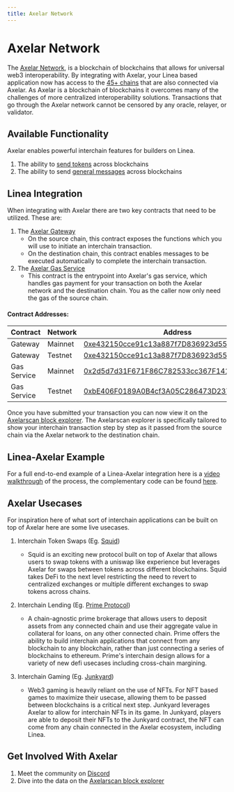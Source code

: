 ```yaml
---
title: Axelar Network
---
```


# Axelar Network

The [Axelar Network](https://docs.axelar.dev/), is a blockchain of blockchains that allows for universal web3 interoperability. By integrating with Axelar, your Linea based application now has access to the [45+ chains](https://axelarscan.io/) that are also connected via Axelar. As Axelar is a blockchain of blockchains it overcomes many of the challenges of more centralized interoperability solutions. Transactions that go through the Axelar network cannot be censored by any oracle, relayer, or validator.

## Available Functionality

Axelar enables powerful interchain features for builders on Linea.

1. The ability to [send tokens](https://docs.axelar.dev/dev/send-tokens/overview) across blockchains
1. The ability to send [general messages](https://docs.axelar.dev/dev/general-message-passing/overview) across blockchains

## Linea Integration

When integrating with Axelar there are two key contracts that need to be utilized. These are:

1. The [Axelar Gateway](https://docs.axelar.dev/learn#gateway-smart-contracts)
   - On the source chain, this contract exposes the functions which you will use to initiate an interchain transaction.
   - On the destination chain, this contract enables messages to be executed automatically to complete the interchain transaction.
1. The [Axelar Gas Service](https://docs.axelar.dev/dev/general-message-passing/gas-services/intro)
   - This contract is the entrypoint into Axelar's gas service, which handles gas payment for your transaction on both the Axelar network and the destination chain. You as the caller now only need the gas of the source chain.

#### Contract Addresses:

| Contract | Network | Address | networkId |
| --- | --- | --- | --- |
| Gateway | Mainnet | [0xe432150cce91c13a887f7D836923d5597adD8E31](https://lineascan.build/address/0xe432150cce91c13a887f7D836923d5597adD8E31) | 59144 |
| Gateway | Testnet | [0xe432150cce91c13a887f7D836923d5597adD8E31](https://goerli.lineascan.build/address/0xe432150cce91c13a887f7D836923d5597adD8E31) | 59140 |
| Gas Service | Mainnet | [0x2d5d7d31F671F86C782533cc367F14109a082712](https://lineascan.build/address/0x2d5d7d31F671F86C782533cc367F14109a082712) | 59144 |
| Gas Service | Testnet | [0xbE406F0189A0B4cf3A05C286473D23791Dd44Cc6](https://goerli.lineascan.build/address/0xbE406F0189A0B4cf3A05C286473D23791Dd44Cc6) | 59140 |

Once you have submitted your transaction you can now view it on the [Axelarscan block explorer](https://axelarscan.io/). The Axelarscan explorer is specifically tailored to show your interchain transaction step by step as it passed from the source chain via the Axelar network to the destination chain.

## Linea-Axelar Example

For a full end-to-end example of a Linea-Axelar integration here is a [video walkthrough](https://www.youtube.com/watch?v=-KgJZmq8Umc&t=1s) of the process, the complementary code can be found [here](https://github.com/Olanetsoft/linea-interchain-workshop-with-axelar).

## Axelar Usecases

For inspiration here of what sort of interchain applications can be built on top of Axelar here are some live usecases.

1. Interchain Token Swaps (Eg. [Squid](https://app.squidrouter.com/))

   - Squid is an exciting new protocol built on top of Axelar that allows users to swap tokens with a uniswap like experience but leverages Axelar for swaps between tokens across different blockchains. Squid takes DeFi to the next level restricting the need to revert to centralized exchanges or multiple different exchanges to swap tokens across chains.

1. Interchain Lending (Eg. [Prime Protocol](https://www.primeprotocol.xyz/))

   - A chain-agnostic prime brokerage that allows users to deposit assets from any connected chain and use their aggregate value in collateral for loans, on any other connected chain. Prime offers the ability to build interchain applications that connect from any blockchain to any blockchain, rather than just connecting a series of blockchains to ethereum. Prime's interchain design allows for a variety of new defi usecases including cross-chain margining.

1. Interchain Gaming (Eg. [Junkyard](https://junkyard.wtf/))

   - Web3 gaming is heavily reliant on the use of NFTs. For NFT based games to maximize their usecase, allowing them to be passed between blockchains is a critical next step. Junkyard leverages Axelar to allow for interchain NFTs in its game. In Junkyard, players are able to deposit their NFTs to the Junkyard contract, the NFT can come from any chain connected in the Axelar ecosystem, including Linea.

## Get Involved With Axelar

1. Meet the community on [Discord](http://discord.gg/axelar)
1. Dive into the data on the [Axelarscan block explorer](http://axelarscan.io)
